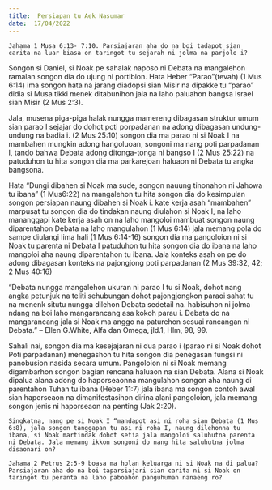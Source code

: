 ```yaml
---
title:  Persiapan tu Aek Nasumar
date:  17/04/2022
---
```


`Jahama 1 Musa 6:13- 7:10. Parsiajaran aha do na boi tadapot sian carita na luar biasa on taringot tu sejarah ni jolma na parjolo i?`

Songon si Daniel, si Noak pe sahalak naposo ni Debata na mangalehon ramalan songon dia do ujung ni portibion. Hata Heber “Parao”(tevah) (1 Mus 6:14) ima songon hata na jarang diadopsi sian Misir na dipakke tu “parao” didia si Musa tikki menek ditabunihon jala na laho paluahon bangsa Israel sian Misir (2 Mus 2:3).

Jala, musena piga-piga halak nungga mamereng dibagasan struktur umum sian parao I sejajar do dohot poti porpadanan na adong dibagasan undung-undung na badia i. (2 Mus 25:10) songon dia ma parao ni si Noak I na mambahen mungkin adong hangoluoan, songoni ma nang poti parpadanan I, tando bahwa Debata adong ditonga-tonga ni bangso I (2 Mus 25:22) na patuduhon tu hita songon dia ma parkarejoan haluaon ni Debata tu angka bangsona.

Hata “Dungi dibahen si Noak ma sude, songon nauung tinonahon ni Jahowa tu ibana” (1 Mus6:22) na mangalehon tu hita songon dia do kesimpulan songon persiapan naung dibahen si Noak i. kate kerja asah “mambahen” marpusat tu songon dia do tindakan naung diulahon si Noak I, na laho mananggapi kate kerja asah on na laho mangoloi mambuat songon naung diparentahon Debata na laho mangulahon (1 Mus 6:14) jala memang pola do sampe diulangi lima hali (1 Mus 6:14-16) songon dia ma pangoloion ni si Noak tu parenta ni Debata I patuduhon tu hita songon dia do ibana na laho mangoloi aha naung  diparentahon tu ibana. Jala konteks asah on pe do adong dibagasan konteks na pajongjong poti parpadanan (2 Mus 39:32, 42; 2 Mus 40:16)

“Debata nungga mangalehon ukuran ni parao I tu si Noak, dohot nang angka petunjuk na teliti sehubungan dohot pajongjongkon paraoi sahat tu na menenk situtu nungga dilehon Debata sedetail na. habisuhon ni jolma ndang na boi laho mangarancang asa kokoh parau i. Debata do na mangarancang jala si Noak ma anggo na paturehon sesuai rancangan ni Debata.” – Ellen G.White, Alfa dan Omega, jld.1, Hlm, 98, 99.

Sahali nai, songon dia ma kesejajaran ni dua parao i (parao ni si Noak dohot Poti parpadanan) menegashon tu hita songon dia penegasan fungsi ni panobusion nasida secara umum. Pangoloion ni si Noak memang digambarhon songon bagian rencana haluaon na sian Debata. Alana si Noak dipalua alana adong do haporseaonna mangulahon songon aha naung di parentahon Tuhan tu ibana (Heber 11:7) jala ibana ma songon contoh awal sian haporseaon na dimanifestasihon dirina alani pangoloion, jala memang songon jenis ni haporseaon na penting (Jak 2:20).

`Singkatna, nang pe si Noak I “mandapot asi ni roha sian Debata (1 Mus 6:8), jala songon tanggapan tu asi ni roha I, naung dilehonna tu ibana, si Noak martindak dohot setia jala mangoloi saluhutna parenta ni Debata. Jala memang ikkon songoni do nang hita saluhutna jolma disaonari on?`

`Jahama 2 Petrus 2:5-9 boasa ma holan keluarga ni si Noak na di palua? Parsiajaran aha do na boi taparsiajari sian carita ni si Noak on taringot tu peranta na laho paboahon panguhuman nanaeng ro?`
